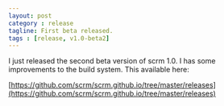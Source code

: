 ```yaml
---
layout: post
category : release
tagline: First beta released.
tags : [release, v1.0-beta2]
---
```


I just released the second beta version of scrm 1.0. I has some improvements to
the build system. This available here:

[https://github.com/scrm/scrm.github.io/tree/master/releases](https://github.com/scrm/scrm.github.io/tree/master/releases)
